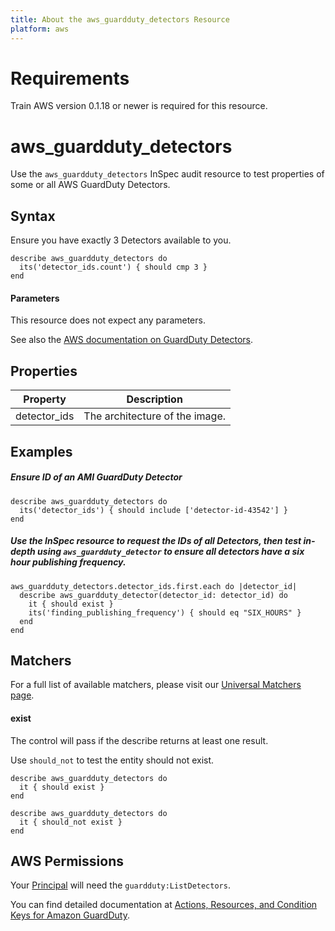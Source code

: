 ```yaml
---
title: About the aws_guardduty_detectors Resource
platform: aws
---
```


# Requirements

Train AWS version 0.1.18 or newer is required for this resource.

# aws\_guardduty\_detectors

Use the `aws_guardduty_detectors` InSpec audit resource to test properties of some or all AWS GuardDuty Detectors.

## Syntax

 Ensure you have exactly 3 Detectors available to you.

    describe aws_guardduty_detectors do
      its('detector_ids.count') { should cmp 3 }
    end
    
    
#### Parameters

This resource does not expect any parameters.

See also the [AWS documentation on GuardDuty Detectors](https://docs.aws.amazon.com/guardduty/latest/ug/what-is-guardduty.html).

## Properties

|Property                 | Description|
| ---                     | --- |
|detector_ids             | The architecture of the image. |

## Examples

##### Ensure ID of an AMI GuardDuty Detector
    describe aws_guardduty_detectors do
      its('detector_ids') { should include ['detector-id-43542'] }
    end
    
##### Use the InSpec resource to request the IDs of all Detectors, then test in-depth using `aws_guardduty_detector` to ensure all detectors have a six hour publishing frequency.

    aws_guardduty_detectors.detector_ids.first.each do |detector_id|
      describe aws_guardduty_detector(detector_id: detector_id) do
        it { should exist }
        its('finding_publishing_frequency') { should eq "SIX_HOURS" }
      end
    end

## Matchers

For a full list of available matchers, please visit our [Universal Matchers page](https://www.inspec.io/docs/reference/matchers/). 

#### exist

The control will pass if the describe returns at least one result.

Use `should_not` to test the entity should not exist.

    describe aws_guardduty_detectors do
      it { should exist }
    end
      
    describe aws_guardduty_detectors do
      it { should_not exist }
    end
    
## AWS Permissions

Your [Principal](https://docs.aws.amazon.com/IAM/latest/UserGuide/intro-structure.html#intro-structure-principal) will need the `guardduty:ListDetectors`.

You can find detailed documentation at [Actions, Resources, and Condition Keys for Amazon GuardDuty](https://docs.aws.amazon.com/guardduty/latest/ug/what-is-guardduty.html).  